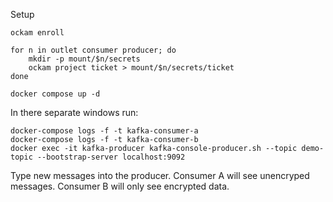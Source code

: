 
Setup

```
ockam enroll

for n in outlet consumer producer; do
    mkdir -p mount/$n/secrets
    ockam project ticket > mount/$n/secrets/ticket
done

docker compose up -d
```

In there separate windows run:

```
docker-compose logs -f -t kafka-consumer-a
docker-compose logs -f -t kafka-consumer-b
docker exec -it kafka-producer kafka-console-producer.sh --topic demo-topic --bootstrap-server localhost:9092
```

Type new messages into the producer.
Consumer A will see unencryped messages.
Consumer B will only see encrypted data.
